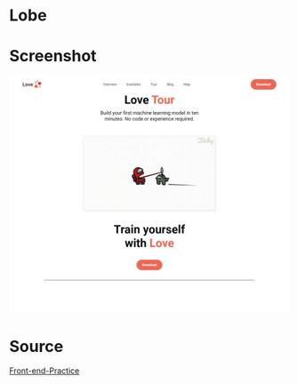 # Lobe
 
# Screenshot
![Screenshot](assets/love-screenshot.jpg)

# Source
[Front-end-Practice](https://www.frontendpractice.com/projects/lobe)
